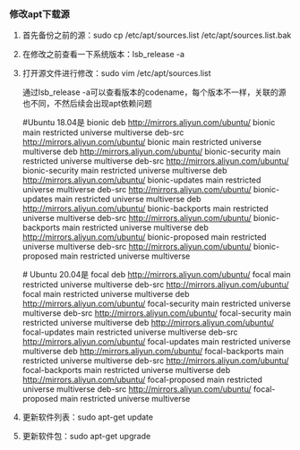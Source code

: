### 修改apt下载源

1. 首先备份之前的源：sudo cp /etc/apt/sources.list /etc/apt/sources.list.bak

2. 在修改之前查看一下系统版本：lsb_release -a

3. 打开源文件进行修改：sudo vim /etc/apt/sources.list

   通过lsb_release -a可以查看版本的codename，每个版本不一样，关联的源也不同，不然后续会出现apt依赖问题

   \#Ubuntu 18.04是 bionic
   deb http://mirrors.aliyun.com/ubuntu/ bionic main restricted universe multiverse 
   deb-src http://mirrors.aliyun.com/ubuntu/ bionic main restricted universe multiverse 
   deb http://mirrors.aliyun.com/ubuntu/ bionic-security main restricted universe multiverse 
   deb-src http://mirrors.aliyun.com/ubuntu/ bionic-security main restricted universe multiverse 
   deb http://mirrors.aliyun.com/ubuntu/ bionic-updates main restricted universe multiverse 
   deb-src http://mirrors.aliyun.com/ubuntu/ bionic-updates main restricted universe multiverse 
   deb http://mirrors.aliyun.com/ubuntu/ bionic-backports main restricted universe multiverse 
   deb-src http://mirrors.aliyun.com/ubuntu/ bionic-backports main restricted universe multiverse
deb http://mirrors.aliyun.com/ubuntu/ bionic-proposed main restricted universe multiverse 
   deb-src http://mirrors.aliyun.com/ubuntu/ bionic-proposed main restricted universe multiverse

   

   \# Ubuntu 20.04是 focal
   deb http://mirrors.aliyun.com/ubuntu/ focal main restricted universe multiverse
   deb-src http://mirrors.aliyun.com/ubuntu/ focal main restricted universe multiverse
   deb http://mirrors.aliyun.com/ubuntu/ focal-security main restricted universe multiverse
   deb-src http://mirrors.aliyun.com/ubuntu/ focal-security main restricted universe multiverse
   deb http://mirrors.aliyun.com/ubuntu/ focal-updates main restricted universe multiverse
   deb-src http://mirrors.aliyun.com/ubuntu/ focal-updates main restricted universe multiverse
   deb http://mirrors.aliyun.com/ubuntu/ focal-backports main restricted universe multiverse
   deb-src http://mirrors.aliyun.com/ubuntu/ focal-backports main restricted universe multiverse
   deb http://mirrors.aliyun.com/ubuntu/ focal-proposed main restricted universe multiverse
   deb-src http://mirrors.aliyun.com/ubuntu/ focal-proposed main restricted universe multiverse
   
4. 更新软件列表：sudo apt-get update

5. 更新软件包：sudo apt-get upgrade

